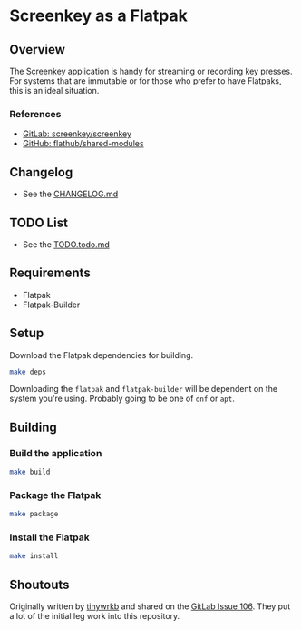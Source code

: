 # Screenkey as a Flatpak

## Overview

The [Screenkey](https://gitlab.com/screenkey/screenkey) application is handy for
streaming or recording key presses. For systems that are immutable or for those
who prefer to have Flatpaks, this is an ideal situation.

### References

* [GitLab: screenkey/screenkey](https://gitlab.com/screenkey/screenkey)
* [GitHub: flathub/shared-modules](https://github.com/flathub/shared-modules)

## Changelog

* See the [CHANGELOG.md](CHANGELOG.md)

## TODO List

* See the [TODO.todo.md](TODO.todo.md)

## Requirements

* Flatpak
* Flatpak-Builder

## Setup

Download the Flatpak dependencies for building.

```bash
make deps
```

Downloading the `flatpak` and `flatpak-builder` will be dependent on the system
you're using. Probably going to be one of `dnf` or `apt`.

## Building

### Build the application

```bash
make build
```

### Package the Flatpak

```bash
make package
```

### Install the Flatpak

```bash
make install
```

## Shoutouts

Originally written by [tinywrkb](https://github.com/tinywrkb) and shared on the
[GitLab Issue 106](https://gitlab.com/screenkey/screenkey/-/issues/106). They
put a lot of the initial leg work into this repository.